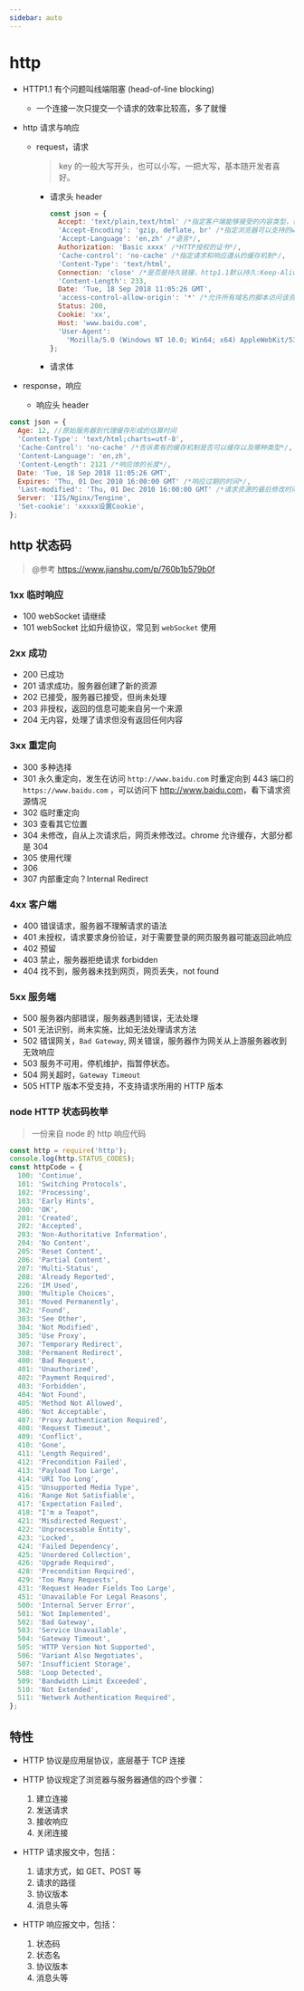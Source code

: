 ```yaml
---
sidebar: auto
---
```


# http

- HTTP1.1 有个问题叫线端阻塞 (head-of-line blocking)

  - 一个连接一次只提交一个请求的效率比较高，多了就慢

- http 请求与响应
  - request，请求
      > key 的一般大写开头，也可以小写，一把大写，基本随开发者喜好。
    - 请求头 header

      ```js
      const json = {
        Accept: 'text/plain,text/html' /*指定客户端能够接受的内容类型，也可以是星号  */,
        'Accept-Encoding': 'gzip, deflate, br' /*指定浏览器可以支持的web服务器返回内容压缩编码类型。*/,
        'Accept-Language': 'en,zh' /*语言*/,
        Authorization: 'Basic xxxx' /*HTTP授权的证书*/,
        'Cache-control': 'no-cache' /*指定请求和响应遵从的缓存机制*/,
        'Content-Type': 'text/html',
        Connection: 'close' /*是否是持久链接，http1.1默认持久:Keep-Alive*/,
        'Content-Length': 233,
        Date: 'Tue, 18 Sep 2018 11:05:26 GMT',
        'access-control-allow-origin': '*' /*允许所有域名的脚本访问该资源,保护静态资源么*/,
        Status: 200,
        Cookie: 'xx',
        Host: 'www.baidu.com',
        'User-Agent':
          'Mozilla/5.0 (Windows NT 10.0; Win64; x64) AppleWebKit/537.36 (KHTML, like Gecko) Chrome/69.0.3497.92 Safari/537.36' /*浏览器特征编码*/,
      };
      ```

    - 请求体

- response，响应
  - 响应头 header

```js
const json = {
  Age: 12, //原始服务器到代理缓存形成的估算时间
  'Content-Type': 'text/html;charts=utf-8',
  'Cache-Control': 'no-cache' /*告诉素有的缓存机制是否可以缓存以及哪种类型*/,
  'Content-Language': 'en,zh',
  'Content-Length': 2121 /*响应体的长度*/,
  Date: 'Tue, 18 Sep 2018 11:05:26 GMT',
  Expires: 'Thu, 01 Dec 2010 16:00:00 GMT' /*响应过期的时间*/,
  'Last-modified': 'Thu, 01 Dec 2010 16:00:00 GMT' /*请求资源的最后修改时间*/,
  Server: 'IIS/Nginx/Tengine',
  'Set-cookie': 'xxxxx设置Cookie',
};
```

## http 状态码

> @参考 <https://www.jianshu.com/p/760b1b579b0f>

### 1xx 临时响应

- 100 webSocket 请继续
- 101 webSocket 比如升级协议，常见到 `webSocket` 使用

### 2xx 成功

- 200 已成功
- 201 请求成功，服务器创建了新的资源
- 202 已接受，服务器已接受，但尚未处理
- 203 非授权，返回的信息可能来自另一个来源
- 204 无内容，处理了请求但没有返回任何内容

### 3xx 重定向

- 300 多种选择
- 301 永久重定向，发生在访问 `http://www.baidu.com` 时重定向到 443 端口的 `https://www.baidu.com`
  ，可以访问下 <http://www.baidu.com>，看下请求资源情况
- 302 临时重定向
- 303 查看其它位置
- 304 未修改，自从上次请求后，网页未修改过。chrome 允许缓存，大部分都是 304
- 305 使用代理
- 306
- 307 内部重定向？Internal Redirect

### 4xx 客户端

- 400 错误请求，服务器不理解请求的语法
- 401 未授权，请求要求身份验证，对于需要登录的网页服务器可能返回此响应
- 402 预留
- 403 禁止，服务器拒绝请求 forbidden
- 404 找不到，服务器未找到网页，网页丢失，not found

### 5xx 服务端

- 500 服务器内部错误，服务器遇到错误，无法处理
- 501 无法识别，尚未实施，比如无法处理请求方法
- 502 错误网关，`Bad Gateway`, 网关错误，服务器作为网关从上游服务器收到无效响应
- 503 服务不可用，停机维护，指暂停状态。
- 504 网关超时，`Gateway Timeout`
- 505 HTTP 版本不受支持，不支持请求所用的 HTTP 版本

### node HTTP 状态码枚举

> 一份来自 node 的 http 响应代码

```js
const http = require('http');
console.log(http.STATUS_CODES);
const httpCode = {
  100: 'Continue',
  101: 'Switching Protocols',
  102: 'Processing',
  103: 'Early Hints',
  200: 'OK',
  201: 'Created',
  202: 'Accepted',
  203: 'Non-Authoritative Information',
  204: 'No Content',
  205: 'Reset Content',
  206: 'Partial Content',
  207: 'Multi-Status',
  208: 'Already Reported',
  226: 'IM Used',
  300: 'Multiple Choices',
  301: 'Moved Permanently',
  302: 'Found',
  303: 'See Other',
  304: 'Not Modified',
  305: 'Use Proxy',
  307: 'Temporary Redirect',
  308: 'Permanent Redirect',
  400: 'Bad Request',
  401: 'Unauthorized',
  402: 'Payment Required',
  403: 'Forbidden',
  404: 'Not Found',
  405: 'Method Not Allowed',
  406: 'Not Acceptable',
  407: 'Proxy Authentication Required',
  408: 'Request Timeout',
  409: 'Conflict',
  410: 'Gone',
  411: 'Length Required',
  412: 'Precondition Failed',
  413: 'Payload Too Large',
  414: 'URI Too Long',
  415: 'Unsupported Media Type',
  416: 'Range Not Satisfiable',
  417: 'Expectation Failed',
  418: "I'm a Teapot",
  421: 'Misdirected Request',
  422: 'Unprocessable Entity',
  423: 'Locked',
  424: 'Failed Dependency',
  425: 'Unordered Collection',
  426: 'Upgrade Required',
  428: 'Precondition Required',
  429: 'Too Many Requests',
  431: 'Request Header Fields Too Large',
  451: 'Unavailable For Legal Reasons',
  500: 'Internal Server Error',
  501: 'Not Implemented',
  502: 'Bad Gateway',
  503: 'Service Unavailable',
  504: 'Gateway Timeout',
  505: 'HTTP Version Not Supported',
  506: 'Variant Also Negotiates',
  507: 'Insufficient Storage',
  508: 'Loop Detected',
  509: 'Bandwidth Limit Exceeded',
  510: 'Not Extended',
  511: 'Network Authentication Required',
};
```

## 特性

- HTTP 协议是应用层协议，底层基于 TCP 连接

- HTTP 协议规定了浏览器与服务器通信的四个步骤：
    1. 建立连接
    2. 发送请求
    3. 接收响应
    4. 关闭连接

- HTTP 请求报文中，包括：
    1. 请求方式，如 GET、POST 等
    2. 请求的路径
    3. 协议版本
    4. 消息头等

- HTTP 响应报文中，包括：

    1. 状态码
    2. 状态名
    3. 协议版本
    4. 消息头等
